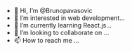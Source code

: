 - 👋 Hi, I’m @Brunopavasovic
- 👀 I’m interested in web development...
- 🌱 I’m currently learning React.js...
- 💞️ I’m looking to collaborate on ...
- 📫 How to reach me ...

<!---
Brunopavasovic/Brunopavasovic is a ✨ special ✨ repository because its `README.md` (this file) appears on your GitHub profile.
You can click the Preview link to take a look at your changes.
--->
